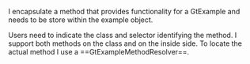 I encapsulate a method that provides functionality for a GtExample and needs to be store within the example object. 

Users need to indicate the class and selector identifying the method. I support both methods on the class and on the inside side.
To locate the actual method I use a ==GtExampleMethodResolver==.